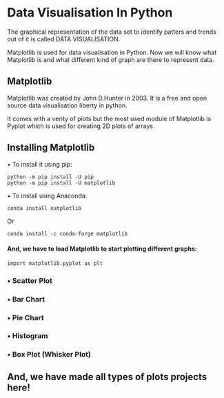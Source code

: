 # Data Visualisation In Python 
The graphical representation of the data set to identify patters and trends out of it is called DATA VISUALISATION.


Matplotlib is used for data visualisation in Python. Now we will know what Matplotlib is and what different kind of graph are there to represent data.

## Matplotlib 
Matplotlib was created by John D.Hunter in 2003. It is a free and open source data visualisation liberty in python.

It comes with a verity of plots but the most used module of Matplotlib is Pyplot which is used for creating 2D plots of arrays.

## Installing Matplotlib 

• To install it using pip:
```
python -m pip install -U pip
python -m pip install -U matplotlib 
```
• To install using Anaconda:
```
conda install natplotlib
```
Or
```
conda install -c conda-forge matplotlib

```


#### And, we have to load Matplotlib to start plotting different graphs:

```
import matplotlib.pyplot as plt
```


### • Scatter Plot
### • Bar Chart 
### • Pie Chart
### • Histogram 
### • Box Plot (Whisker Plot)


## And, we have made all types of plots projects here!

